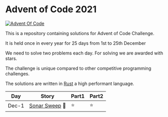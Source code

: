 # Advent of Code 2021

[![Advent Of Code](https://miro.medium.com/max/1200/1*XtCMwEXZe2VcH-jfcHwCBQ.jpeg)](https://adventofcode.com/)

This is a repository containing solutions for Advent of Code Challenge. 

It is held once in every year for 25 days from 1st to 25th December 

We need to solve two problems each day. For solving we are awarded with stars.

The challenge is unique compared to other competitive programming challenges.

The solutions are written in [Rust](https://www.rust-lang.org/) a high performant language.

| Day | Story | Part1 | Part2 |
| --- | --- | --- | --- |
| Dec-1 | [Sonar Sweep](./src/day1.rs) 🚢 | ⭐ | ⭐ | 

